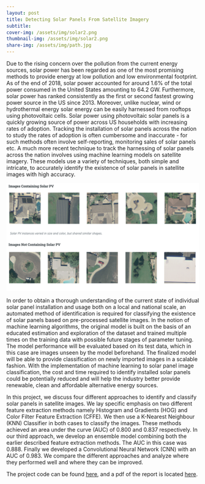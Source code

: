 ```yaml
---
layout: post
title: Detecting Solar Panels From Satellite Imagery
subtitle: 
cover-img: /assets/img/solar2.png
thumbnail-img: /assets/img/solar2.png
share-img: /assets/img/path.jpg
---
```


Due to the rising concern over the pollution from the current energy sources, solar power has been regarded as one of the most promising methods to provide energy at low pollution and low environmental footprint. As of the end of 2018, solar power accounted for around 1.6% of the total power consumed in the United States amounting to 64.2 GW. Furthermore, solar power has ranked consistently as the first or second fastest growing power source in the US since 2013. Moreover, unlike nuclear, wind or hydrothermal energy solar energy can be easily harnessed from rooftops using photovoltaic cells. Solar power using photovoltaic solar panels is a quickly growing source of power across US households with increasing rates of adoption. Tracking the installation of solar panels across the nation to study the rates of adoption is often cumbersome and inaccurate - for such methods often involve self-reporting, monitoring sales of solar panels etc. A much more recent technique to track the harnessing of solar panels across the nation involves using machine learning models on satellite imagery. These models use a variety of techniques, both simple and intricate, to accurately identify the existence of solar panels in satellite images with high accuracy.  

<div align="center">
<img src="https://raw.githubusercontent.com/yuanfeng2/yuanfeng2.github.io/master/assets/img/solar.png" >
</div>

In order to obtain a thorough understanding of the current state of individual solar panel installation and usage both on a local and national scale, an automated method of identification is required for classifying the existence of solar panels based on pre-processed satellite images. In the notion of machine learning algorithms, the original model is built on the basis of an educated estimation and exploration of the dataset and trained multiple times on the training data with possible future stages of parameter tuning. The model performance will be evaluated based on its test data, which in this case are images unseen by the model beforehand. The finalized model will be able to provide classification on newly imported images in a scalable fashion. With the implementation of machine learning to solar panel image classification, the cost and time required to identify installed solar panels could be potentially reduced and will help the industry better provide renewable, clean and affordable alternative energy sources.

In this project, we discuss four different approaches to identify and classify solar panels in satellite images. We lay specific emphasis on two different feature extraction methods namely Histogram and Gradients (HOG) and Color Filter Feature Extraction (CFFE). We then use a K-Nearest Neighbour (KNN) Classifier in both cases to classify the images. These methods achieved an area under the curve (AUC) of 0.800 and 0.837 respectively. In our third approach, we develop an ensemble model combining both the earlier described feature extraction methods. The AUC in this case was 0.888. Finally we developed a Convolutional Neural Network (CNN) with an AUC of 0.983. We compare the different approaches and analyze where they performed well and where they can be improved.

The project code can be found [here](https://github.com/yuanfeng2/solar_panel_detection_CNN), and a pdf of the report is located [here](https://github.com/yuanfeng2/solar_panel_detection_CNN/blob/master/Solar%20Panel%20Detection.pdf).

